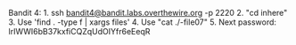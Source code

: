 Bandit 4:
    1. ssh bandit4@bandit.labs.overthewire.org -p 2220
    2. "cd inhere"
    3. Use 'find . -type f | xargs files'
    4. Use "cat ./-file07"
    5. Next password: lrIWWI6bB37kxfiCQZqUdOIYfr6eEeqR